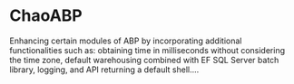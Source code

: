 # ChaoABP
Enhancing certain modules of ABP by incorporating additional functionalities such as: obtaining time in milliseconds without considering the time zone, default warehousing combined with EF SQL Server batch library, logging, and API returning a default shell....
